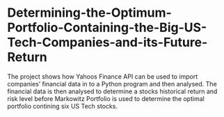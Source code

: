 # Determining-the-Optimum-Portfolio-Containing-the-Big-US-Tech-Companies-and-its-Future-Return
The project shows how Yahoos Finance API can be used to import companies’ financial data in to a Python program and then analysed. The financial data is then analysed to determine a stocks historical return and risk level before Markowitz Portfolio is used to determine the optimal portfolio contining six US Tech stocks.
